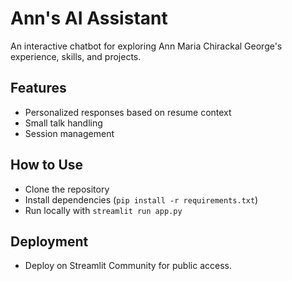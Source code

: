 # Ann's AI Assistant

An interactive chatbot for exploring Ann Maria Chirackal George's experience, skills, and projects.

## Features
- Personalized responses based on resume context
- Small talk handling
- Session management

## How to Use
- Clone the repository
- Install dependencies (`pip install -r requirements.txt`)
- Run locally with `streamlit run app.py`

## Deployment
- Deploy on Streamlit Community for public access.
